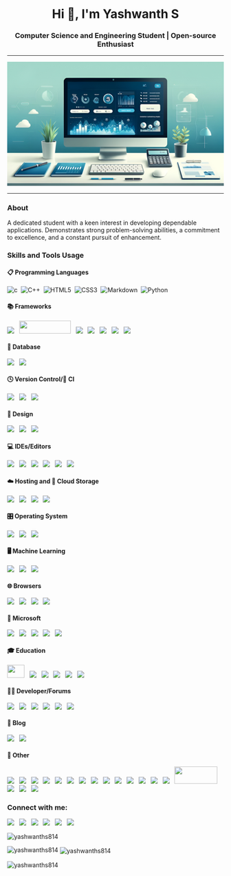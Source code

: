<h1 align="center">Hi 👋, I'm Yashwanth S</h1>
<h3 align="center">Computer Science and Engineering Student | Open-source Enthusiast</h3>

<hr>

<img src="NatureWithTech.jpg" alt="NatureWithTech" width=1100>

<hr>

<h3 align="left">About</h3>
<p>A dedicated student with a keen interest in developing dependable applications. Demonstrates strong problem-solving abilities, a commitment to excellence, and a constant pursuit of enhancement.</p>

<h3 align="left">Skills and Tools Usage</h3>

<h4 align="left">📋 Programming Languages</h4>
<p>
<img src="https://img.shields.io/badge/c-%2300599C.svg?style=for-the-badge&logo=c&logoColor=white" alt="c" />&nbsp;
<img src="https://img.shields.io/badge/c++-%2300599C.svg?style=for-the-badge&logo=c%2B%2B&logoColor=white" alt="C++" />&nbsp;
<img src="https://img.shields.io/badge/html5-%23E34F26.svg?style=for-the-badge&logo=html5&logoColor=white" alt="HTML5" />&nbsp;
<img src="https://img.shields.io/badge/css3-%231572B6.svg?style=for-the-badge&logo=css3&logoColor=white" alt="CSS3" />&nbsp;
<img src="https://img.shields.io/badge/markdown-%23000000.svg?style=for-the-badge&logo=markdown&logoColor=white" alt="Markdown" />&nbsp;
<img src="https://img.shields.io/badge/python-3670A0?style=for-the-badge&logo=python&logoColor=ffdd54" alt="Python" />&nbsp;
</p>

<h4 align="left">📚 Frameworks</h4>
<p>
<img src="https://img.shields.io/badge/flask-%23000.svg?style=for-the-badge&logo=flask&logoColor=white"> &nbsp;
<img src="https://flutterflow.io/images/logo_primary_color_onLight.svg" width=120 height=30> &nbsp;
<img src="https://img.shields.io/badge/Anaconda-%2344A833.svg?style=for-the-badge&logo=anaconda&logoColor=white"> &nbsp;
<img src="https://img.shields.io/badge/bootstrap-%238511FA.svg?style=for-the-badge&logo=bootstrap&logoColor=white"> &nbsp;
<img src="https://img.shields.io/badge/FastAPI-005571?style=for-the-badge&logo=fastapi"> &nbsp;
<img src="https://img.shields.io/badge/Flutter-%2302569B.svg?style=for-the-badge&logo=Flutter&logoColor=white"> &nbsp;
<img src="https://img.shields.io/badge/jinja-white.svg?style=for-the-badge&logo=jinja&logoColor=black"> 
</p>

<h4 align="left">💾 Database</h4>
<p>
<img src="https://img.shields.io/badge/MongoDB-%234ea94b.svg?style=for-the-badge&logo=mongodb&logoColor=white"> &nbsp;
<img src="https://img.shields.io/badge/firebase-a08021?style=for-the-badge&logo=firebase&logoColor=ffcd34">
</p>

<h4 align="left">🕓 Version Control/🔬 CI</h4>
<p>
<img src="https://img.shields.io/badge/git-%23F05033.svg?style=for-the-badge&logo=git&logoColor=white"> &nbsp;
<img src="https://img.shields.io/badge/github-%23121011.svg?style=for-the-badge&logo=github&logoColor=white"> &nbsp;
<img src="https://img.shields.io/badge/github%20actions-%232671E5.svg?style=for-the-badge&logo=githubactions&logoColor=white"> &nbsp;
</p>

<h4 align="left">🎨 Design</h4>
<p>
<img src="https://img.shields.io/badge/adobe%20photoshop-%2331A8FF.svg?style=for-the-badge&logo=adobe%20photoshop&logoColor=white"> &nbsp;
<img src="https://img.shields.io/badge/Canva-%2300C4CC.svg?style=for-the-badge&logo=Canva&logoColor=white"> &nbsp;
<img src="https://img.shields.io/badge/figma-%23F24E1E.svg?style=for-the-badge&logo=figma&logoColor=white">
</p>
<h4 align="left">💻 IDEs/Editors</h4>
<p>
<img src="https://img.shields.io/badge/Visual%20Studio%20Code-0078d7.svg?style=for-the-badge&logo=visual-studio-code&logoColor=white"> &nbsp;
<img src="https://img.shields.io/badge/jupyter-%23FA0F00.svg?style=for-the-badge&logo=jupyter&logoColor=white"> &nbsp;
<img src="https://img.shields.io/badge/Notepad++-90E59A.svg?style=for-the-badge&logo=notepad%2b%2b&logoColor=black"> &nbsp;
<img src="https://img.shields.io/badge/pycharm-143?style=for-the-badge&logo=pycharm&logoColor=black&color=black&labelColor=green"> &nbsp;
<img src="https://img.shields.io/badge/Spyder-838485?style=for-the-badge&logo=spyder%20ide&logoColor=maroon"> &nbsp;
<img src="https://img.shields.io/badge/Replit-DD1200?style=for-the-badge&logo=Replit&logoColor=white"> 
</p>

<h4> ☁️ Hosting and 📂 Cloud Storage</h4>
<p>
<img src="https://img.shields.io/badge/github%20pages-121013?style=for-the-badge&logo=github&logoColor=white"> &nbsp;
<img src="https://img.shields.io/badge/azure-%230072C6.svg?style=for-the-badge&logo=microsoftazure&logoColor=white"> &nbsp;
<img src="https://img.shields.io/badge/Google%20Drive-4285F4?style=for-the-badge&logo=googledrive&logoColor=white"> &nbsp;
<img src="https://img.shields.io/badge/OneDrive-white?style=for-the-badge&logo=Microsoft%20OneDrive&logoColor=0078D4">
</p>

<h4>🎛️ Operating System</h4>
<p>
<img src="https://img.shields.io/badge/Windows-0078D6?style=for-the-badge&logo=windows&logoColor=white"> &nbsp;
<img src="https://img.shields.io/badge/Ubuntu-E95420?style=for-the-badge&logo=ubuntu&logoColor=white"> &nbsp;
<img src="https://img.shields.io/badge/Android-3DDC84?style=for-the-badge&logo=android&logoColor=white">
</p>

<h4 align="left">🖥️ Machine Learning</h4>
<p>
<img src="https://img.shields.io/badge/numpy-%23013243.svg?style=for-the-badge&logo=numpy&logoColor=white"> &nbsp;
<img src="https://img.shields.io/badge/pandas-%23150458.svg?style=for-the-badge&logo=pandas&logoColor=white"> &nbsp;
<img src="https://img.shields.io/badge/Matplotlib-%23ffffff.svg?style=for-the-badge&logo=Matplotlib&logoColor=black"> 
</p>
<h4 align="left">🌐 Browsers</h4>
<p>
<img src="https://img.shields.io/badge/Google%20Chrome-4285F4?style=for-the-badge&logo=GoogleChrome&logoColor=white"> &nbsp;
<img src="https://img.shields.io/badge/Firefox-FF7139?style=for-the-badge&logo=Firefox-Browser&logoColor=white"> &nbsp;
<img src="https://img.shields.io/badge/Edge-0078D7?style=for-the-badge&logo=Microsoft-edge&logoColor=white"> &nbsp;
<img src="https://img.shields.io/badge/Opera-FF1B2D?style=for-the-badge&logo=Opera&logoColor=white"> 
</p>

<h4>🏢 Microsoft</h4>
<p>
<img src="https://img.shields.io/badge/Microsoft-0078D4?style=for-the-badge&logo=microsoft&logoColor=white"> &nbsp;
<img src="https://img.shields.io/badge/Microsoft_Office-D83B01?style=for-the-badge&logo=microsoft-office&logoColor=white"> &nbsp;
<img src="https://img.shields.io/badge/Microsoft_Word-2B579A?style=for-the-badge&logo=microsoft-word&logoColor=white"> &nbsp;
<img src="https://img.shields.io/badge/Microsoft_Excel-217346?style=for-the-badge&logo=microsoft-excel&logoColor=white"> &nbsp;
<img src="https://img.shields.io/badge/Microsoft_PowerPoint-B7472A?style=for-the-badge&logo=microsoft-powerpoint&logoColor=white">
</p>

<h4>🎓 Education</h4>
<p>
<img src="https://avatars.githubusercontent.com/u/77673807?v=4" width=40 height=30> &nbsp;
<img src="https://img.shields.io/badge/Coursera-%230056D2.svg?style=for-the-badge&logo=Coursera&logoColor=white"> &nbsp;
<img src="https://img.shields.io/badge/Coursera-%230056D2.svg?style=for-the-badge&logo=Coursera&logoColor=white"> &nbsp;
<img src="https://img.shields.io/badge/Freecodecamp-%23123.svg?&style=for-the-badge&logo=freecodecamp&logoColor=green"> &nbsp;
<img src="https://img.shields.io/badge/Microsoft_Learn-258ffa?style=for-the-badge&logo=microsoft&logoColor=white"> &nbsp;
<img src="https://img.shields.io/badge/GeeksforGeeks-gray?style=for-the-badge&logo=geeksforgeeks&logoColor=35914c">
</p>
<h4 align="left">🧑‍💻 Developer/Forums</h4>
<p>
<img src="https://img.shields.io/badge/-Hackerrank-2EC866?style=for-the-badge&logo=HackerRank&logoColor=white"> &nbsp;
<img src="https://img.shields.io/badge/Kaggle-035a7d?style=for-the-badge&logo=kaggle&logoColor=white"> &nbsp;
<img src="https://img.shields.io/badge/HackerEarth-%232C3454.svg?&style=for-the-badge&logo=HackerEarth&logoColor=Blue"> &nbsp;
<img src="https://img.shields.io/badge/Codepen-000000?style=for-the-badge&logo=codepen&logoColor=white"> &nbsp;
<img src="https://img.shields.io/badge/CodeChef-%23964B00.svg?style=for-the-badge&logo=CodeChef&logoColor=white"> &nbsp;
<img src="https://img.shields.io/badge/Codeforces-445f9d?style=for-the-badge&logo=Codeforces&logoColor=white"> 
</p>
<h4 align="left">📝 Blog</h4>
<p>
<img src="https://img.shields.io/badge/Hashnode-2962FF?style=for-the-badge&logo=hashnode&logoColor=white"> &nbsp;
<img src="https://img.shields.io/badge/Medium-12100E?style=for-the-badge&logo=medium&logoColor=white">
</p>

<h4>🥅 Other</h4>
<p>
<img src="https://img.shields.io/badge/-Arduino-00979D?style=for-the-badge&logo=Arduino&logoColor=white"> &nbsp;
<img src="https://img.shields.io/badge/Microsoft%20Bing-258FFA?style=for-the-badge&logo=Microsoft%20Bing&logoColor=white"> &nbsp;
<img src="https://img.shields.io/badge/Skype-%2300AFF0.svg?style=for-the-badge&logo=Skype&logoColor=white"> &nbsp;
<img src="https://img.shields.io/badge/Slack-4A154B?style=for-the-badge&logo=slack&logoColor=white"> &nbsp;
<img src="https://img.shields.io/badge/google-4285F4?style=for-the-badge&logo=google&logoColor=white"> &nbsp;
<img src="https://img.shields.io/badge/Zoom-2D8CFF?style=for-the-badge&logo=zoom&logoColor=white"> &nbsp;
<img src="https://img.shields.io/badge/asus-000080.svg?style=for-the-badge&logo=asus&logoColor=white"> &nbsp;
<img src="https://img.shields.io/badge/Motorola-%23E1140A.svg?style=for-the-badge&logo=motorola&logoColor=white"> &nbsp;
<img src="https://img.shields.io/badge/Samsung-%231428A0.svg?style=for-the-badge&logo=samsung&logoColor=white"> &nbsp;
<img src="https://img.shields.io/badge/Google_Play-414141?style=for-the-badge&logo=google-play&logoColor=white"> &nbsp;
<img src="https://img.shields.io/badge/Google%20Meet-00897B?style=for-the-badge&logo=google-meet&logoColor=white"> &nbsp;
<img src="https://img.shields.io/badge/YouTube_Music-FF0000?style=for-the-badge&logo=youtube-music&logoColor=white"> &nbsp;
<img src="https://img.shields.io/badge/Wikipedia-%23000000.svg?style=for-the-badge&logo=wikipedia&logoColor=white"> &nbsp;
<img src="https://img.shields.io/badge/-Stackoverflow-FE7A16?style=for-the-badge&logo=stack-overflow&logoColor=white"> &nbsp;
<img src="https://academy-public.coinmarketcap.com/srd-optimized-uploads/8ddbf0c60b1f4ec5b2f005305a2d3c28.jpeg" width=100 height=40> &nbsp;
<img src="https://img.shields.io/badge/Bitcoin-000?style=for-the-badge&logo=bitcoin&logoColor=white"> &nbsp;
<img src="https://img.shields.io/badge/Ethereum-3C3C3D?style=for-the-badge&logo=Ethereum&logoColor=white"> &nbsp;
<img src="https://img.shields.io/badge/Yahoo!-6001D2?style=for-the-badge&logo=Yahoo!&logoColor=white">
</p>

<h3 align="left">Connect with me:</h3>
<p>
<a href="https://discord.com/channels/yashwanths814"><img src="https://img.shields.io/badge/Discord-%235865F2.svg?style=for-the-badge&logo=discord&logoColor=white"></img></a> &nbsp;
<a href="yashwanths814@gmail.com"><img src="https://img.shields.io/badge/Gmail-D14836?style=for-the-badge&logo=gmail&logoColor=white"></img></a> &nbsp;
<a href="https://www.linkedin.com/in/yashwanths814/"><img src="https://img.shields.io/badge/linkedin-%230077B5.svg?style=for-the-badge&logo=linkedin&logoColor=white"></img></a> &nbsp;
<a href="https://linktr.ee/yashwanths814"><img src="https://img.shields.io/badge/linktree-1de9b6?style=for-the-badge&logo=linktree&logoColor=white"></img></a> &nbsp;
<a href="https://twitter.com/yashwanths814"><img src="https://img.shields.io/badge/X-%23000000.svg?style=for-the-badge&logo=X&logoColor=white"></img></a> &nbsp;
<a href="https://www.instagram.com/yashwanths814"><img src="https://img.shields.io/badge/Instagram-%23E4405F.svg?style=for-the-badge&logo=Instagram&logoColor=white"></img></a> &nbsp;
</p>

<p align="left"> <img src="https://komarev.com/ghpvc/?username=yashwanths814&label=Profile%20views&color=0e75b6&style=flat" alt="yashwanths814" /> </p>
<p><img align="left" src="https://github-readme-stats.vercel.app/api/top-langs?username=yashwanths814&show_icons=true&locale=en&layout=compact" alt="yashwanths814" /></p>

<p>&nbsp;<img align="center" src="https://github-readme-stats.vercel.app/api?username=yashwanths814&show_icons=true&locale=en" alt="yashwanths814" /></p>

<p><img align="center" src="https://github-readme-streak-stats.herokuapp.com/?user=yashwanths814&" alt="yashwanths814" /></p>
